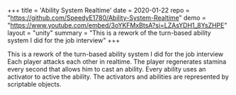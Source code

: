 +++
title = 'Ability System Realtime'
date = 2020-01-22
repo = "https://github.com/SpeedyE1780/Ability-System-Realtime"
demo = "https://www.youtube.com/embed/3oYKFMxBtsA?si=LZAsYDH1_8YsZHPE"
layout = "unity"
summary = "This is a rework of the turn-based ability system I did for the job interview"
+++

This is a rework of the turn-based ability system I did for the job interview
Each player attacks each other in realtime.
The player regenerates stamina every second that allows him to cast an ability.
Every ability uses an activator to active the ability.
The activators and abilities are represented by scriptable objects.
